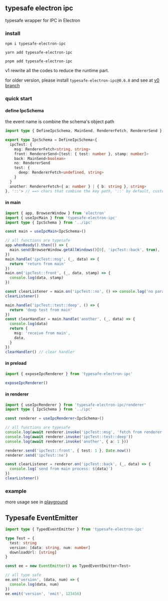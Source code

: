 ## typesafe electron ipc

typesafe wrapper for IPC in Electron

### install

```shell
npm i typesafe-electron-ipc
```
```shell
yarn add typesafe-electron-ipc
```
```shell
pnpm add typesafe-electron-ipc
```

v1 rewrite all the codes to reduce the runtime part.

for older version, please install `typesafe-electron-ipc@0.6.8` and see at [v0 branch](https://github.com/subframe7536/typesafe-electron-ipc/tree/v0)

### quick start

#### define IpcSchema

the event name is combine the schema's object path

```typescript
import type { DefineIpcSchema, MainSend, RendererFetch, RendererSend } from 'typesafe-electron-ipc/define'

export type IpcSchema = DefineIpcSchema<{
  ipcTest: {
    msg: RendererFetch<string, string>
    front: RendererSend<[test: { test: number }, stamp: number]>
    back: MainSend<boolean>
    no: RendererSend
    test: {
      deep: RendererFetch<undefined, string>
    }
  }
  another: RendererFetch<{ a: number } | { b: string }, string>
}, '::'> // ==> chars that combine the key path, '::' by default, customable
```

#### in main

```typescript
import { app, BrowserWindow } from 'electron'
import { useIpcMain } from 'typesafe-electron-ipc'
import type { IpcSchema } from '../ipc'

const main = useIpcMain<IpcSchema>()

// all functions are typesafe
app.whenReady().then(() => {
  main.send(BrowserWindow.getAllWindows()[0], 'ipcTest::back', true),
})
main.handle('ipcTest::msg', (_, data) => {
  return 'return from main'
})
main.on('ipcTest::front', (_, data, stamp) => {
  console.log(data, stamp)
})

const clearListener = main.on('ipcTest::no', () => console.log('no parameter'))
clearListener()

main.handle('ipcTest::test::deep', () => {
  return 'deep test from main'
})
const clearHandler = main.handle('another', (_, data) => {
  console.log(data)
  return {
    msg: 'receive from main',
    data,
  }
})
clearHandler() // clear handler
```

#### in preload

```typescript
import { exposeIpcRenderer } from 'typesafe-electron-ipc'

exposeIpcRenderer()
```


#### in renderer

```typescript
import { useIpcRenderer } from 'typesafe-electron-ipc/renderer'
import type { IpcSchema } from '../ipc'

const renderer = useIpcRenderer<IpcSchema>()

// all functions are typesafe
console.log(await renderer.invoke('ipcTest::msg', 'fetch from renderer'))
console.log(await renderer.invoke('ipcTest::test::deep'))
console.log(await renderer.invoke('another', { a: 1 }))

renderer.send('ipcTest::front', { test: 1 }, Date.now())
renderer.send('ipcTest::no')

const clearListener = renderer.on('ipcTest::back', (_, data) => {
  console.log(`send from main process: ${data}`)
})
clearListener()
```

### example

more usage see in [playground](./playground)

## Typesafe EventEmitter

```typescript
import type { TypedEventEmitter } from 'typesafe-electron-ipc'

type Test = {
  test: string
  version: [data: string, num: number]
  downloadUrl: [string]
}

const ee = new EventEmitter() as TypedEventEmitter<Test>

// all type safe
ee.on('version', (data, num) => {
  console.log(data, num)
})
ee.emit('version', 'emit', 123456)
```